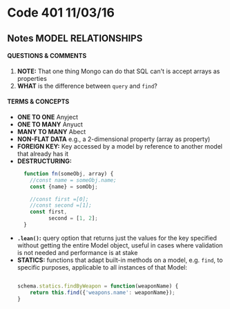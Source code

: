 # Code 401 11/03/16
## Notes MODEL RELATIONSHIPS

#### QUESTIONS & COMMENTS
1. **NOTE:** That one thing Mongo can do that SQL can't is accept arrays as properties
1. **WHAT** is the difference between `query` and `find`?


#### TERMS & CONCEPTS
  * **ONE TO ONE** Anyject
  * **ONE TO MANY** Anyuct
  * **MANY TO MANY** Abect
  * **NON-FLAT DATA** e.g., a 2-dimensional property (array as property)
  * **FOREIGN KEY:** Key accessed by a model by reference to another model that already has it
  * **DESTRUCTURING:**
    ```javascript
      function fn(someObj, array) {
        //const name = someObj.name;
        const {name} = somObj;

        //const first =[0];
        //const second =[1];
        const first,
              second = [1, 2];
      }
    ```
  * **`.lean()`:** query option that returns just the values for the key specified without getting the entire Model object, useful in cases  where validation is not needed and performance is at stake
  * **STATICS:** functions that adapt built-in methods on a model, e.g. `find`, to specific purposes, applicable to all instances of that Model:
    ```javascript

    schema.statics.findByWeapon = function(weaponName) {
        return this.find({'weapons.name': weaponName});
    }
    ```